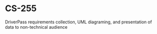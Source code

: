 # CS-255
DriverPass requirements collection, UML diagraming, and presentation of data to non-technical audience
